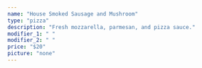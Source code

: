 ```yaml
---
name: "House Smoked Sausage and Mushroom"
type: "pizza"
description: "Fresh mozzarella, parmesan, and pizza sauce."
modifier_1: " "
modifier_2: " "
price: "$20"
picture: "none"
---
```

